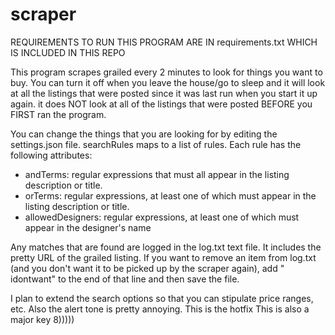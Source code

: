 # scraper

REQUIREMENTS TO RUN THIS PROGRAM ARE IN requirements.txt WHICH IS INCLUDED IN THIS REPO

This program scrapes grailed every 2 minutes to look for things you want to buy. You can turn it off when you leave the house/go to sleep and it will look at all the listings that were posted since it was last run when you start it up again. it does NOT look at all of the listings that were posted BEFORE you FIRST ran the program.

You can change the things that you are looking for by editing the settings.json file. searchRules maps to a list of rules. Each rule has the following attributes:

- andTerms: regular expressions that must all appear in the listing description or title.
- orTerms: regular expressions, at least one of which must appear in the listing description or title.
- allowedDesigners: regular expressions, at least one of which must appear in the designer's name

Any matches that are found are logged in the log.txt text file. It includes the pretty URL of the grailed listing. If you want to remove an item from log.txt (and you don't want it to be picked up by the scraper again), add " idontwant" to the end of that line and then save the file.

I plan to extend the search options so that you can stipulate price ranges, etc. Also the alert tone is pretty annoying.
This is the hotfix
This is also a major key
8)))))
